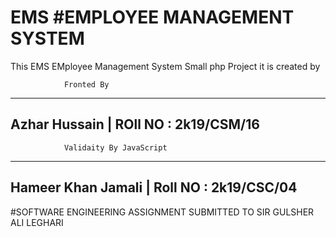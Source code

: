 # EMS #EMPLOYEE MANAGEMENT SYSTEM 
This EMS  EMployee Management System Small php Project it is created by

				Fronted By 
----------------------------------------------
Azhar Hussain  | ROll NO : 2k19/CSM/16 
----------------------------------------------
				Validaity By JavaScript 
-----------------------------------------------
Hameer Khan Jamali | Roll NO  :  2k19/CSC/04 
-----------------------------------------------

#SOFTWARE ENGINEERING ASSIGNMENT
SUBMITTED TO 
SIR GULSHER ALI LEGHARI 
